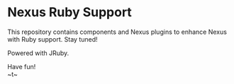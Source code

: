 Nexus Ruby Support
==================

This repository contains components and Nexus plugins to enhance Nexus with Ruby support. Stay tuned!

Powered with JRuby.


Have fun!  
~t~
